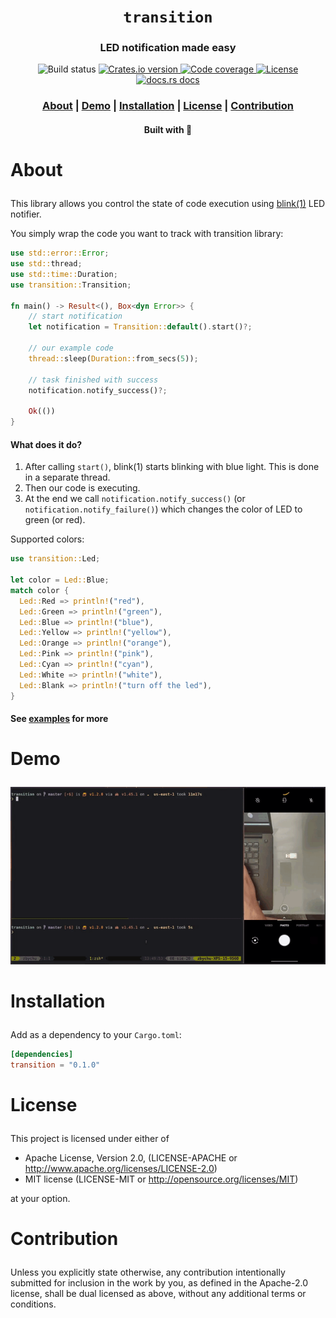 <div align="center">

  <h1><code>transition</code></h1>

  <h3>
    <strong>LED notification made easy</strong>
  </h3>

  <p>
    <img src="https://github.com/devzbysiu/transition/workflows/Main/badge.svg" alt="Build status" />
    <a href="https://crates.io/crates/transition">
      <img src="https://img.shields.io/crates/v/transition?style=for-the-badge" alt="Crates.io version" />
    </a>
    <a href="https://codecov.io/gh/devzbysiu/transition">
      <img src="https://img.shields.io/codecov/c/github/devzbysiu/transition?style=for-the-badge&token=bfdc4b9d55534910ae48fba0b8e984d0" alt="Code coverage"/>
    </a>
    <a href="https://crates.io/crates/transition">
      <img src="https://img.shields.io/crates/l/transition?style=for-the-badge" alt="License"/>
    </a>
    <a href="https://docs.rs/transition">
      <img src="https://img.shields.io/badge/docs-latest-blue.svg?style=for-the-badge" alt="docs.rs docs" />
    </a>
  </p>

  <h3>
    <a href="#about">About</a>
    <span> | </span>
    <a href="#demo">Demo</a>
    <span> | </span>
    <a href="#installation">Installation</a>
    <span> | </span>
    <a href="#license">License</a>
    <span> | </span>
    <a href="#contribution">Contribution</a>
  </h3>

  <sub><h4>Built with 🦀</h4></sub>
</div>

# <p id="about">About</p>

This library allows you control the state of code execution using <a href="https://blink1.thingm.com/">blink(1)</a> LED notifier.

You simply wrap the code you want to track with transition library:
```rust
use std::error::Error;
use std::thread;
use std::time::Duration;
use transition::Transition;

fn main() -> Result<(), Box<dyn Error>> {
    // start notification
    let notification = Transition::default().start()?;

    // our example code
    thread::sleep(Duration::from_secs(5));

    // task finished with success
    notification.notify_success()?;

    Ok(())
}
```

#### What does it do?
1. After calling `start()`, blink(1) starts blinking with blue light. This is done in a separate
   thread.
2. Then our code is executing.
3. At the end we call `notification.notify_success()` (or `notification.notify_failure()`) which
   changes the color of LED to green (or red).

Supported colors:
```rust
use transition::Led;

let color = Led::Blue;
match color {
  Led::Red => println!("red"),
  Led::Green => println!("green"),
  Led::Blue => println!("blue"),
  Led::Yellow => println!("yellow"),
  Led::Orange => println!("orange"),
  Led::Pink => println!("pink"),
  Led::Cyan => println!("cyan"),
  Led::White => println!("white"),
  Led::Blank => println!("turn off the led"),
}

```

#### See <a href="https://github.com/devzbysiu/transition/tree/master/examples">examples</a> for more

# <p id="demo">Demo</p>

<center>

  ![Demo GIF](./res/demo.gif)

</center>

# <p id="installation">Installation</p>

Add as a dependency to your `Cargo.toml`:
```toml
[dependencies]
transition = "0.1.0"
```

# <p id="license">License</p>

This project is licensed under either of

- Apache License, Version 2.0, (LICENSE-APACHE or http://www.apache.org/licenses/LICENSE-2.0)
- MIT license (LICENSE-MIT or http://opensource.org/licenses/MIT)

at your option.

# <p id="contribution">Contribution</p>

Unless you explicitly state otherwise, any contribution intentionally submitted for inclusion in the work by you, as defined in the Apache-2.0 license, shall be dual licensed as above, without any additional terms or conditions.


